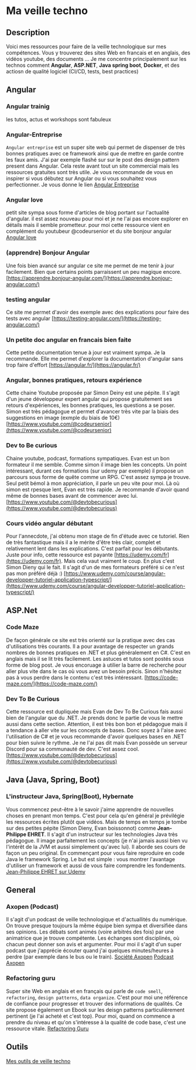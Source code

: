 # Ma veille techno

## Description
Voici mes ressources pour faire de la veille technologique sur mes compétences.
Vous y trouverez des sites Web en francais et en anglais, des vidéos youtube, des documents ...
Je me concentre principalement sur les technos comment **Angular**, **ASP.NET**, **Java spring boot**, **Docker**, et des actiosn de qualité logiciel (CI/CD, tests, best practices)

## Angular

### Angular trainig

les tutos, actus et workshops sont fabuleux

### Angular-Entreprise

`Angular entreprise` est un super site web qui permet de dispenser de très bonnes pratiques avec ce framework ainsi que de mettre en garde contre les faux amis.
J'ai par exemple flashé sur sur le post des design pattern present dans Angular.
Cela reste avant tout un site commercial mais les ressources gratuites sont très utile.
Je vous recommande de vous en inspirer si vous débutez sur Angular ou si vous souhaitez vous perfectionner.
Je vous donne le lien [Angular Entreprise](https://angular-enterprise.com/fr/)

### Angular love
petit site sympa sous forme d'articles de blog portant sur l'actualité d'angular.
il est assez nouveau pour moi et je ne l'ai pas encore explorer en détails mais il semble prometteur.
pour moi cette ressource vient en complément du youtubeur @codeursenior et du site bonjour angular
[Angular love](https://angular.love)

### (apprendre) Bonjour Angular
Une fois bien avancé sur angular ce site me permet de me tenir à jour facilement. Bien que certains points parraissent un peu magique encore.
[https://apprendre.bonjour-angular.com/](https://apprendre.bonjour-angular.com/)

### testing angular
Ce site me permet d'avoir des exemple avec des explications pour faire des tests avec angular
[https://testing-angular.com/](https://testing-angular.com/)

### Un petite doc angular en francais bien faite
Cette petite documentation tenue à jour est vraiment sympa. Je la recommande. Elle me permet d'explorer la documentation d'angular sans trop faire d'effort
[https://angular.fr/](https://angular.fr/)

### Angular, bonnes pratiques, retours expérience
Cette chaine Youtube proposée par Simon Deiny est une pépite. Il s'agit d'un jeune développeur expert angular qui propose gratuitement ses retours d'expériences, les bonnes pratiques, les questions a se poser.
Simon est très pédagogue et permet d'avancer très vite par la biais des suggestions en image (exmple du biais de 10€)
[https://www.youtube.com/@codeursenior](https://www.youtube.com/@codeursenior)

### Dev to Be curious
Chaine youtube, podcast, formations sympatiques. Evan est un bon formateur il me semble. Comme simon il image bien les concepts. Un point intéressant, durant ces formations (sur udemy par exemple) il propose un parcours sous forme de quête comme un RPG.
C'est assez sympa je trouve. Seul petit bémol à mon appréciation, il parle un peu vite pour moi. Là où simon est rpesque lent, Evan est très rapide. Je recommande d'avoir quand même de bonnes bases avant de commencer avec lui.
[https://www.youtube.com/@devtobecurious](https://www.youtube.com/@devtobecurious)

### Cours vidéo angular débutant
Pour l'annecdote, j'ai obtenu mon stage de fin d'étude avec ce tutoriel. Rien de très fantastique mais il a le mérite d'être très clair, complet et relativement lent dans les explications. C'est parfait pour les débutants.
Juste pour info, cette ressource est payante [https://udemy.com/fr](https://udemy.com/fr). Mais cela vaut vraiment le coup. En plus c'est Simon Dieny qui le fait. Il s'agit d'un de mes formateurs préféré si ce n'est pas mon préféré déjà :)
[https://www.udemy.com/course/angular-developper-tutoriel-application-typescript/](https://www.udemy.com/course/angular-developper-tutoriel-application-typescript/)

## ASP.Net

### Code Maze
De façon générale ce site est très orienté sur la pratique avec des cas d'utilisations très courants.
Il a pour avantage de respecter un grands nombres de bonnes pratiques en .NET et plus généralement en C#.
C'est en anglais mais il se lit très facilement.
Les astuces et tutos sont postés sous forme de blog post.
Je vous encoruage à utilier la barre de recherche pour aller plus vite dans le cas où vous avez un besoin précis.
Sinon n'hésitez pas à vous perdre dans le contenu c'est très intéressant.
[https://code-maze.com/](https://code-maze.com/)

### Dev To Be Curious
Cette ressource est dupliquée mais Evan de Dev To Be Curious fais aussi bien de l'angular que du .NET.
Je prends donc le partie de vous le mettre aussi dans cette section.
Attention, il est très bon bon et pédagogue mais il a tendance à aller vite sur les concepts de bases.
Donc soyez à l'aise avec l'utilisation de C# et je vous recommande d'avoir quelques bases en .NET pour bien suivre le rythme.
Je ne l'ai pas dit mais Evan possède un serveur Discord pour sa communauté de dev. C'est assez cool.
[https://www.youtube.com/@devtobecurious](https://www.youtube.com/@devtobecurious)

## Java (Java, Spring, Boot)

### L'instructeur Java, Spring(Boot), Hybernate
Vous commencez peut-être à le savoir j'aime apprendre de nouvelles choses en prenant mon temps.
C'est pour cela qu'en général je prévilégie les ressources écrites plutôt que vidéos.
Mais de temps en temps je tombe sur des petites pépite (Simon Dieny, Evan boissonnot) comme **Jean-Philippe EHRET**.
Il s'agit d'un instructeur sur les technologies Java très pédagogue.
Il image parfaitement les concepts (je n'ai jamais aussi bien vu l'intérêt de la JVM et aussi simplement qu'avec lui).
Il aborde ses cours de façon un peu original. En commençant pour vous faire reproduire en code Java le framework Spring.
Le but est simple : vous montrer l'avantage d'utiliser un framework et aussi de vous faire comprendre les fondements.
[Jean-Philippe EHRET sur Udemy](https://www.udemy.com/course/bien-debuter-avec-spring-et-spring-boot/#instructor-1)


## General

### Axopen (Podcast)
Il s'agit d'un podcast de veille technologique et d'actuallités du numérique.
On trouve presque toujours la même équipe bien sympa et diversifiée dans ses opinions.
Les débats sont animés (voire arbitrés des fois) par une animatrice que je trouve compétente.
Les échanges sont disciplinés, où chacun peut donner son avis et argumenter.
Pour moi il s'agit d'un super podcast que j'apprécie écouter quand j'ai quelques minutes/heures à perdre (par exemple dans le bus ou le train).
[Société Axopen](https://www.axopen.com/)
[Podcast Axopen](https://open.spotify.com/show/1DSrnkBhdl3NUIxwddnMed)

### Refactoring guru

Super site Web en anglais et en français qui parle de `code smell`, `refactoring`, `design patterns`, `data organize`.
C'est pour moi une référence de confiance pour progresser et trouver des informations de qualités.
Ce site propose également un Ebook sur les deisgn patterns particulièrement pertinent (je l'ai acheté et c'est top).
Pour moi, quand on commence a prendre du niveau et qu'on s'intéresse à la qualité de code base, c'est une ressource vitale.
[Refactoring Guru](https://refactoring.guru/)

## Outils

[Mes outils de veille techno](./outils-veille-techno.md)
